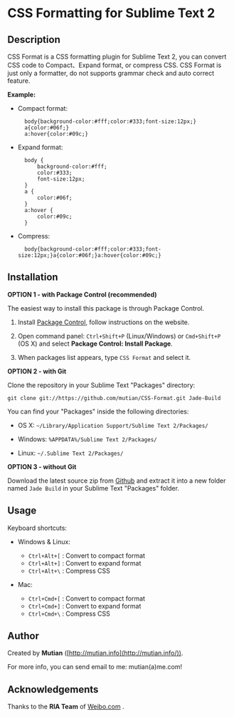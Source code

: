 CSS Formatting for Sublime Text 2
===================


Description
-----------

CSS Format is a CSS formatting plugin for Sublime Text 2, you can convert CSS code to Compact、Expand format, or compress CSS. CSS Format is just only a formatter, do not supports grammar check and auto correct feature.

**Example:**

* Compact format:

        body{background-color:#fff;color:#333;font-size:12px;}
        a{color:#06f;}
        a:hover{color:#09c;}

* Expand format:

        body {
            background-color:#fff;
            color:#333;
            font-size:12px;
        }
        a {
            color:#06f;
        }
        a:hover {
            color:#09c;
        }

* Compress:

        body{background-color:#fff;color:#333;font-size:12px;}a{color:#06f;}a:hover{color:#09c;}


Installation
------------

**OPTION 1 - with Package Control (recommended)**

The easiest way to install this package is through Package Control.

1. Install [Package Control](https://sublime.wbond.net/installation), follow instructions on the website.

2. Open command panel: `Ctrl+Shift+P` (Linux/Windows) or `Cmd+Shift+P` (OS X) and select **Package Control: Install Package**.

3. When packages list appears, type `CSS Format` and select it.


**OPTION 2 - with Git**

Clone the repository in your Sublime Text "Packages" directory:

    git clone git://https://github.com/mutian/CSS-Format.git Jade-Build

You can find your "Packages" inside the following directories:

* OS X:
    `~/Library/Application Support/Sublime Text 2/Packages/`

* Windows:
    `%APPDATA%/Sublime Text 2/Packages/`

* Linux:
    `~/.Sublime Text 2/Packages/`


**OPTION 3 - without Git**

Download the latest source zip from [Github](https://github.com/mutian/CSS-Format) and extract it into a new folder named `Jade Build` in your Sublime Text "Packages" folder.


Usage
-----

Keyboard shortcuts:

* Windows & Linux:

    * `Ctrl+Alt+[` : Convert to compact format
    * `Ctrl+Alt+]` : Convert to expand format
    * `Ctrl+Alt+\` : Compress CSS

* Mac:

    * `Ctrl+Cmd+[` : Convert to compact format
    * `Ctrl+Cmd+]` : Convert to expand format
    * `Ctrl+Cmd+\` : Compress CSS


Author
------

Created by **Mutian** ([http://mutian.info](http://mutian.info/)).

For more info, you can send email to me: mutian(a)me.com!


Acknowledgements
----------------

Thanks to the **RIA Team** of [Weibo.com](http://weibo.com/) .
